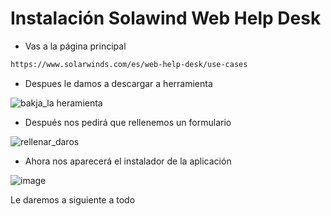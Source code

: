 
# Instalación Solawind Web Help Desk
- Vas a la página principal
```bash
https://www.solarwinds.com/es/web-help-desk/use-cases
```
- Despues le damos a descargar a herramienta

![bakja_la heramienta](https://user-images.githubusercontent.com/104897417/173333142-33a2ec5a-8f60-41de-8cb2-397b464b6464.png)

- Después nos pedirá que rellenemos un formulario

![rellenar_daros](https://user-images.githubusercontent.com/104897417/173333529-0b5c79f2-6451-4d5f-9f13-11dd43c8082f.png)

- Ahora nos aparecerá el instalador de la aplicación

![image](https://user-images.githubusercontent.com/104897417/173333964-06c5d041-1ddd-4f34-91e7-5059b6e078cd.png)

Le daremos a siguiente a todo


